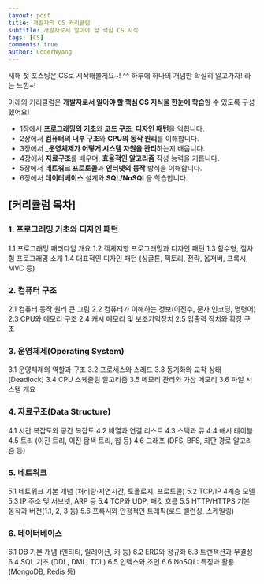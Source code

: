 ```yaml
---
layout: post
title: 개발자의 CS 커리큘럼
subtitle: 개발자로서 알아야 할 핵심 CS 지식
tags: [CS]
comments: true
author: CoderNyang
---
```


새해 첫 포스팅은 CS로 시작해볼게요~! ^^
하루에 하나의 개념만 확실히 알고가자! 라는 느낌~!

아래의 커리큘럼은 **개발자로서 알아야 할 핵심 CS 지식을 한눈에 학습**할 수 있도록 구성했어요!

* 1장에서 **프로그래밍의 기초**와 **코드 구조**, **디자인 패턴**을 익힙니다.
* 2장에서 **컴퓨터의 내부 구조**와 **CPU의 동작 원리**를 이해합니다.
* 3장에서 **_운영체제가 어떻게 시스템 자원을 관리**하는지 배웁니다.
* 4장에서 **자료구조**를 배우며, **효율적인 알고리즘** 작성 능력을 기릅니다.
* 5장에서 **네트워크 프로토콜**과 **인터넷의 동작** 방식을 이해합니다.
* 6장에서 **데이터베이스** 설계와 **SQL/NoSQL**을 학습합니다.

## **[커리큘럼 목차]**

### 1. **프로그래밍 기초와 디자인 패턴**

1.1 프로그래밍 패러다임 개요
1.2 객체지향 프로그래밍과 디자인 패턴
1.3 함수형, 절차형 프로그래밍 소개
1.4 대표적인 디자인 패턴 (싱글톤, 팩토리, 전략, 옵저버, 프록시, MVC 등)

### 2. **컴퓨터 구조**

2.1 컴퓨터 동작 원리 큰 그림
2.2 컴퓨터가 이해하는 정보(이진수, 문자 인코딩, 명령어)
2.3 CPU와 메모리 구조
2.4 캐시 메모리 및 보조기억장치
2.5 입출력 장치와 확장 구조

### 3. **운영체제(Operating System)**

3.1 운영체제의 역할과 구조
3.2 프로세스와 스레드
3.3 동기화와 교착 상태(Deadlock)
3.4 CPU 스케줄링 알고리즘
3.5 메모리 관리와 가상 메모리
3.6 파일 시스템 개요

### 4. **자료구조(Data Structure)**

4.1 시간 복잡도와 공간 복잡도
4.2 배열과 연결 리스트
4.3 스택과 큐
4.4 해시 테이블
4.5 트리 (이진 트리, 이진 탐색 트리, 힙 등)
4.6 그래프 (DFS, BFS, 최단 경로 알고리즘 등)

### 5. **네트워크**

5.1 네트워크 기본 개념 (처리량·지연시간, 토폴로지, 프로토콜)
5.2 TCP/IP 4계층 모델
5.3 IP 주소 및 서브넷, ARP 등
5.4 TCP와 UDP, 패킷 흐름
5.5 HTTP/HTTPS 기본 동작과 버전(1.1, 2, 3 등)
5.6 프록시와 안정적인 트래픽(로드 밸런싱, 스케일링)

### 6. **데이터베이스**

6.1 DB 기본 개념 (엔티티, 릴레이션, 키 등)
6.2 ERD와 정규화
6.3 트랜잭션과 무결성
6.4 SQL 기초 (DDL, DML, TCL)
6.5 인덱스와 조인
6.6 NoSQL: 특징과 활용(MongoDB, Redis 등)

